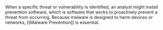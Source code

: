 When a specific threat or vulnerability is identified, an analyst might install prevention software, which is software that works to proactively prevent a threat from occurring. Because malware is designed to harm devices or networks, [[Malware Prevention]] is essential.